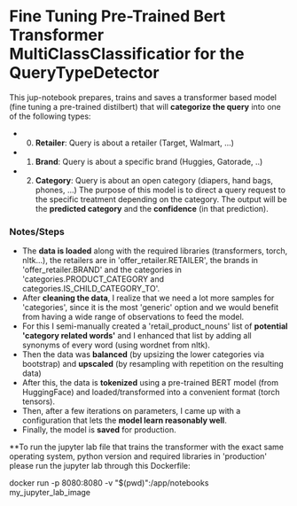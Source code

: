 # Fine Tuning Pre-Trained Bert Transformer MultiClassClassificatior for the <b>QueryTypeDetector</b>
This jup-notebook prepares, trains and saves a transformer based model (fine tuning a pre-trained distilbert) that will <b>categorize the query</b> into one of the following types:<br>
- 0) <b>Retailer</b>: Query is about a retailer (Target, Walmart, ...)
- 1) <b>Brand</b>: Query is about a specific brand (Huggies, Gatorade, ..)
- 2) <b>Category</b>: Query is about an open category (diapers, hand bags, phones, ...)
The purpose of this model is to direct a query request to the specific treatment depending on the category. The output will be the <b>predicted category</b> and the <b>confidence</b> (in that prediction).

### Notes/Steps
- The <b>data is loaded</b> along with the required libraries (transformers, torch, nltk...), the retailers are in 'offer_retailer.RETAILER', the brands in 'offer_retailer.BRAND' and the categories in 'categories.PRODUCT_CATEGORY and categories.IS_CHILD_CATEGORY_TO'. 
- After <b>cleaning the data</b>, I realize that we need a lot more samples for 'categories', since it is the most 'generic' option and we would benefit from having a wide range of observations to feed the model.
- For this I semi-manually created a 'retail_product_nouns' list of <b>potential 'category related words'</b> and I enhanced that list by adding all synonyms of every word (using wordnet from nltk).
- Then the data was <b>balanced</b> (by upsizing the lower categories via bootstrap) and <b>upscaled</b> (by resampling with repetition on the resulting data)
- After this, the data is <b>tokenized</b> using a pre-trained BERT model (from HuggingFace) and loaded/transformed into a convenient format (torch tensors).
- Then, after a few iterations on parameters, I came up with a configuration that lets the <b>model learn reasonably well</b>.
- Finally, the model is <b>saved</b> for production.

**To run the jupyter lab file that trains the transformer with the exact same operating system, python version and required libraries in 'production' please run the jupyter lab through this Dockerfile:

docker run -p 8080:8080 -v "$(pwd)":/app/notebooks my_jupyter_lab_image
